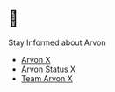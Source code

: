 # 👀

Stay Informed about Arvon
- [Arvon X](https://x.com/arvonapp)
- [Arvon Status X](https://x.com/arvonstatus)
- [Team Arvon X](https://x.com/teamarvon)
